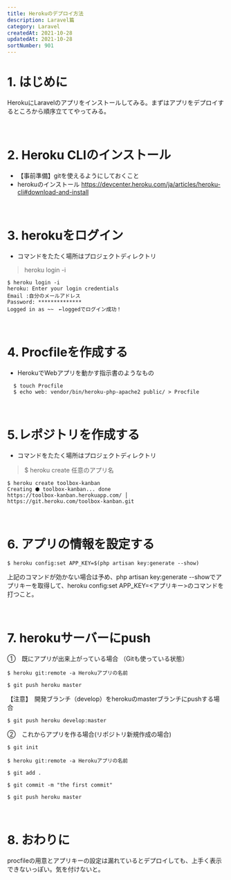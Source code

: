 ```yaml
---
title: Herokuのデプロイ方法
description: Laravel篇
category: Laravel
createdAt: 2021-10-28
updatedAt: 2021-10-28
sortNumber: 901
---
```

# 1. はじめに
HerokuにLaravelのアプリをインストールしてみる。まずはアプリをデプロイするところから順序立ててやってみる。

<br>

# 2. Heroku CLIのインストール
- 【事前準備】gitを使えるようにしておくこと
- herokuのインストール
  https://devcenter.heroku.com/ja/articles/heroku-cli#download-and-install


<br>

# 3. herokuをログイン
- コマンドをたたく場所はプロジェクトディレクトリ
> heroku login -i
```
$ heroku login -i
heroku: Enter your login credentials
Email :自分のメールアドレス
Password: **************
Logged in as ~~　←loggedでログイン成功！
```

<br>

# 4. Procfileを作成する
- HerokuでWebアプリを動かす指示書のようなもの
```
  $ touch Procfile
  $ echo web: vendor/bin/heroku-php-apache2 public/ > Procfile
```

<br>

# 5.レポジトリを作成する
- コマンドをたたく場所はプロジェクトディレクトリ
> $ heroku create 任意のアプリ名

```
$ heroku create toolbox-kanban
Creating ⬢ toolbox-kanban... done
https://toolbox-kanban.herokuapp.com/ │ https://git.heroku.com/toolbox-kanban.git

```
<div style="page-break-before:always"></div><br>


# 6. アプリの情報を設定する
```
$ heroku config:set APP_KEY=$(php artisan key:generate --show)
```
上記のコマンドが効かない場合は予め、php artisan key:generate --showでアプリキーを取得して、heroku config:set APP_KEY=<アプリキー>のコマンドを打つこと。

<div style="page-break-before:always"></div><br>

# 7. herokuサーバーにpush

①　既にアプリが出来上がっている場合
（Gitも使っている状態）
```
$ heroku git:remote -a Herokuアプリの名前
```
```
$ git push heroku master
```
【注意】　開発ブランチ（develop）をherokuのmasterブランチにpushする場合
```
$ git push heroku develop:master
```

②　これからアプリを作る場合(リポジトリ新規作成の場合)
```
$ git init 
```
```
$ heroku git:remote -a Herokuアプリの名前 
```
```
$ git add .
```
```
$ git commit -m "the first commit"
```
```
$ git push heroku master
```

<br>

# 8. おわりに
procfileの用意とアプリキーの設定は漏れているとデプロイしても、上手く表示できないっぽい。気を付けないと。
